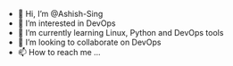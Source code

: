 - 👋 Hi, I’m @Ashish-Sing
- 👀 I’m interested in DevOps
- 🌱 I’m currently learning Linux, Python and DevOps tools
- 💞️ I’m looking to collaborate on DevOps
- 📫 How to reach me ...

<!---
Ashish-Sing/Ashish-Sing is a ✨ special ✨ repository because its `README.md` (this file) appears on your GitHub profile.
You can click the Preview link to take a look at your changes.
--->
